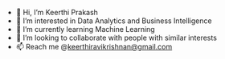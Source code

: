 - 👋 Hi, I’m Keerthi Prakash
- 👀 I’m interested in Data Analytics and Business Intelligence
- 🌱 I’m currently learning Machine Learning
- 💞️ I’m looking to collaborate with people with similar interests
- 📫 Reach me @keerthiravikrishnan@gmail.com

